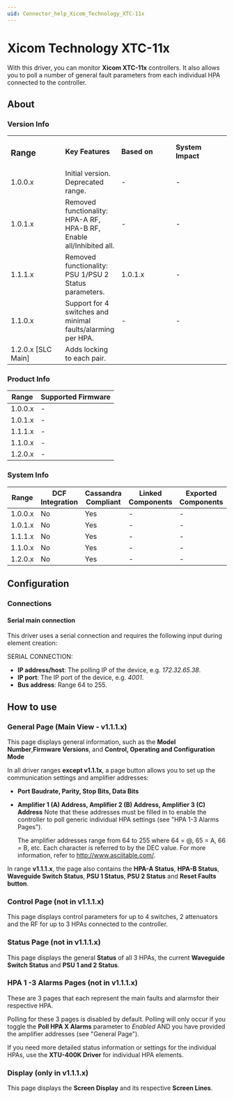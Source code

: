 ```yaml
---
uid: Connector_help_Xicom_Technology_XTC-11x
---
```


# Xicom Technology XTC-11x

With this driver, you can monitor **Xicom XTC-11x** controllers. It also allows you to poll a number of general fault parameters from each individual HPA connected to the controller.

## About

### Version Info

<table>
<colgroup>
<col style="width: 25%" />
<col style="width: 25%" />
<col style="width: 25%" />
<col style="width: 25%" />
</colgroup>
<tbody>
<tr class="odd">
<td><h3 id="range">Range</h3></td>
<td><strong>Key Features</strong></td>
<td><strong>Based on</strong></td>
<td><strong>System Impact</strong></td>
</tr>
<tr class="even">
<td>1.0.0.x</td>
<td>Initial version. Deprecated range.</td>
<td>-</td>
<td>-</td>
</tr>
<tr class="odd">
<td>1.0.1.x</td>
<td>Removed functionality: HPA-A RF, HPA-B RF, Enable all/Inhibited all.</td>
<td>-</td>
<td>-</td>
</tr>
<tr class="even">
<td>1.1.1.x</td>
<td>Removed functionality: PSU 1/PSU 2 Status parameters.</td>
<td>1.0.1.x</td>
<td>-</td>
</tr>
<tr class="odd">
<td>1.1.0.x</td>
<td>Support for 4 switches and minimal faults/alarming per HPA.</td>
<td>-</td>
<td>-</td>
</tr>
<tr class="even">
<td>1.2.0.x [SLC Main]</td>
<td>Adds locking to each pair.</td>
<td></td>
<td></td>
</tr>
</tbody>
</table>

### Product Info

| **Range** | **Supported Firmware** |
|-----------|------------------------|
| 1.0.0.x   | \-                     |
| 1.0.1.x   | \-                     |
| 1.1.1.x   | \-                     |
| 1.1.0.x   | \-                     |
| 1.2.0.x   | \-                     |

### System Info

| **Range** | **DCF Integration** | **Cassandra Compliant** | **Linked Components** | **Exported Components** |
|-----------|---------------------|-------------------------|-----------------------|-------------------------|
| 1.0.0.x   | No                  | Yes                     | \-                    | \-                      |
| 1.0.1.x   | No                  | Yes                     | \-                    | \-                      |
| 1.1.1.x   | No                  | Yes                     | \-                    | \-                      |
| 1.1.0.x   | No                  | Yes                     | \-                    | \-                      |
| 1.2.0.x   | No                  | Yes                     | \-                    | \-                      |

## Configuration

### Connections

#### Serial main connection

This driver uses a serial connection and requires the following input during element creation:

SERIAL CONNECTION:

- **IP address/host**: The polling IP of the device, e.g. *172.32.65.38*.
- **IP port**: The IP port of the device, e.g. *4001*.
- **Bus address**: Range 64 to 255.

## How to use

### General Page (Main View - v1.1.1.x)

This page displays general information, such as the **Model Number**,**Firmware Versions**, and **Control, Operating and Configuration Mode**

In all driver ranges **except v1.1.1x**, a page button allows you to set up the communication settings and amplifier addresses:

- **Port Baudrate, Parity, Stop Bits, Data Bits**

- **Amplifier 1 (A) Address, Amplifier 2 (B) Address, Amplifier 3 (C) Address** Note that these addresses must be filled in to enable the controller to poll generic individual HPA settings (see "HPA 1-3 Alarms Pages").

  The amplifier addresses range from 64 to 255 where 64 = @, 65 = A, 66 = B, etc. Each character is referred to by the DEC value. For more information, refer to <http://www.asciitable.com/>.

In range **v1.1.1.x**, the page also contains the **HPA-A Status**, **HPA-B Status**, **Waveguide Switch Status**, **PSU 1 Status**, **PSU 2 Status** and **Reset Faults button**.

### Control Page (not in v1.1.1.x)

This page displays control parameters for up to 4 switches, 2 attenuators and the RF for up to 3 HPAs connected to the controller.

### Status Page (not in v1.1.1.x)

This page displays the general **Status** of all 3 HPAs, the current **Waveguide Switch Status** and **PSU 1 and 2 Status**.

### HPA 1 -3 Alarms Pages (not in v1.1.1.x)

These are 3 pages that each represent the main faults and alarmsfor their respective HPA.

Polling for these 3 pages is disabled by default. Polling will only occur if you toggle the **Poll HPA X Alarms** parameter to *Enabled* AND you have provided the amplifier addresses (see "General Page").

If you need more detailed status information or settings for the individual HPAs, use the **XTU-400K Driver** for individual HPA elements.

### Display (only in v1.1.1.x)

This page displays the **Screen Display** and its respective **Screen Lines**.
